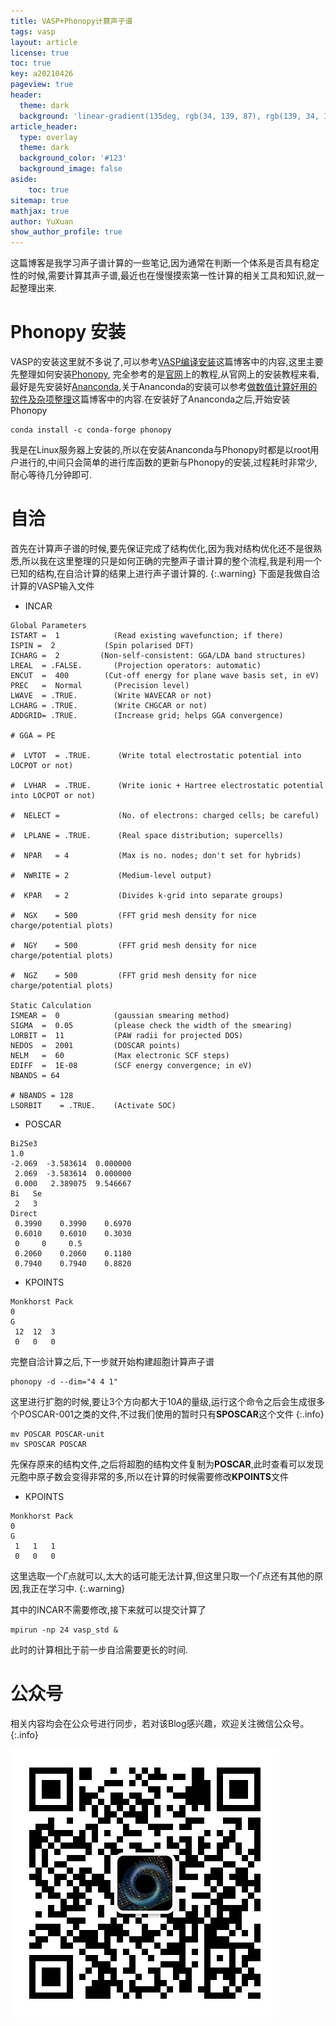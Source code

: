 ```yaml
---
title: VASP+Phonopy计算声子谱
tags: vasp
layout: article
license: true
toc: true
key: a20210426
pageview: true
header:
  theme: dark
  background: 'linear-gradient(135deg, rgb(34, 139, 87), rgb(139, 34, 139))'
article_header:
  type: overlay
  theme: dark
  background_color: '#123'
  background_image: false
aside:
    toc: true
sitemap: true
mathjax: true
author: YuXuan
show_author_profile: true
---
```

这篇博客是我学习声子谱计算的一些笔记,因为通常在判断一个体系是否具有稳定性的时候,需要计算其声子谱,最近也在慢慢摸索第一性计算的相关工具和知识,就一起整理出来.
<!--more-->

#  Phonopy 安装
VASP的安装这里就不多说了,可以参考[VASP编译安装](https://yxli8023.github.io/2020/08/09/VASP-install.html)这篇博客中的内容,这里主要先整理如何安装[Phonopy](https://phonopy.github.io/phonopy/), 完全参考的是[官网](https://phonopy.github.io/phonopy/)上的教程,从官网上的安装教程来看,最好是先安装好[Ananconda](https://www.anaconda.com/),关于Ananconda的安装可以参考[做数值计算好用的软件及杂项整理](https://yxli8023.github.io/2020/09/16/introduction.html)这篇博客中的内容.在安装好了Ananconda之后,开始安装Phonopy
```shell
conda install -c conda-forge phonopy
```
我是在Linux服务器上安装的,所以在安装Ananconda与Phonopy时都是以root用户进行的,中间只会简单的进行库函数的更新与Phonopy的安装,过程耗时非常少,耐心等待几分钟即可.

#  自洽
首先在计算声子谱的时候,要先保证完成了结构优化,因为我对结构优化还不是很熟悉,所以我在这里整理的只是如何正确的完整声子谱计算的整个流程,我是利用一个已知的结构,在自洽计算的结果上进行声子谱计算的.
{:.warning}
下面是我做自洽计算的VASP输入文件
- INCAR

```shell
Global Parameters
ISTART =  1            (Read existing wavefunction; if there)
ISPIN =  2           (Spin polarised DFT)
ICHARG =  2         (Non-self-consistent: GGA/LDA band structures)
LREAL  = .FALSE.       (Projection operators: automatic)
ENCUT  =  400        (Cut-off energy for plane wave basis set, in eV)
PREC   =  Normal       (Precision level)
LWAVE  = .TRUE.        (Write WAVECAR or not)
LCHARG = .TRUE.        (Write CHGCAR or not)
ADDGRID= .TRUE.        (Increase grid; helps GGA convergence)

# GGA = PE

#  LVTOT  = .TRUE.      (Write total electrostatic potential into LOCPOT or not)

#  LVHAR  = .TRUE.      (Write ionic + Hartree electrostatic potential into LOCPOT or not)

#  NELECT =             (No. of electrons: charged cells; be careful)

#  LPLANE = .TRUE.      (Real space distribution; supercells)

#  NPAR   = 4           (Max is no. nodes; don't set for hybrids)

#  NWRITE = 2           (Medium-level output)

#  KPAR   = 2           (Divides k-grid into separate groups)

#  NGX    = 500         (FFT grid mesh density for nice charge/potential plots)

#  NGY    = 500         (FFT grid mesh density for nice charge/potential plots)

#  NGZ    = 500         (FFT grid mesh density for nice charge/potential plots)
 
Static Calculation
ISMEAR =  0            (gaussian smearing method)
SIGMA  =  0.05         (please check the width of the smearing)
LORBIT =  11           (PAW radii for projected DOS)
NEDOS  =  2001         (DOSCAR points)
NELM   =  60           (Max electronic SCF steps)
EDIFF  =  1E-08        (SCF energy convergence; in eV)
NBANDS = 64

# NBANDS = 128
LSORBIT    = .TRUE.    (Activate SOC)
```

- POSCAR
```shell
Bi2Se3
1.0
-2.069  -3.583614  0.000000
 2.069  -3.583614  0.000000
 0.000   2.389075  9.546667
Bi   Se
 2   3
Direct
 0.3990    0.3990    0.6970
 0.6010    0.6010    0.3030
 0     0     0.5
 0.2060    0.2060    0.1180
 0.7940    0.7940    0.8820             
```

- KPOINTS
```shell
Monkhorst Pack
0
G
 12  12  3
 0   0   0
```
完整自洽计算之后,下一步就开始构建超胞计算声子谱
```shell
phonopy -d --dim="4 4 1"
```
这里进行扩胞的时候,要让3个方向都大于$10A$的量级,运行这个命令之后会生成很多个POSCAR-001之类的文件,不过我们使用的暂时只有**SPOSCAR**这个文件
{:.info}

```shell
mv POSCAR POSCAR-unit
mv SPOSCAR POSCAR
```
先保存原来的结构文件,之后将超胞的结构文件复制为**POSCAR**,此时查看可以发现元胞中原子数会变得非常的多,所以在计算的时候需要修改**KPOINTS**文件
- KPOINTS
```shell
Monkhorst Pack
0
G
 1   1   1
 0   0   0
```
这里选取一个$\Gamma$点就可以,太大的话可能无法计算,但这里只取一个$\Gamma$点还有其他的原因,我正在学习中.
{:.warning}

其中的INCAR不需要修改,接下来就可以提交计算了
```shell
mpirun -np 24 vasp_std &
```
此时的计算相比于前一步自洽需要更长的时间.

# 公众号
相关内容均会在公众号进行同步，若对该Blog感兴趣，欢迎关注微信公众号。
{:.info}

![png](/assets/images/qrcode.jpg)
